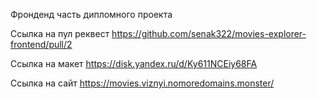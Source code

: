 Фронденд часть дипломного проекта

Ссылка на пул реквест https://github.com/senak322/movies-explorer-frontend/pull/2

Ссылка на макет https://disk.yandex.ru/d/Ky611NCEiy68FA

Ссылка на сайт https://movies.viznyi.nomoredomains.monster/

